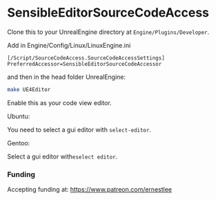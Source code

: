 SensibleEditorSourceCodeAccess
==============================

Clone this to your UnrealEngine directory at `Engine/Plugins/Developer`.

Add in Engine/Config/Linux/LinuxEngine.ini

```
[/Script/SourceCodeAccess.SourceCodeAccessSettings]
PreferredAccessor=SensibleEditorSourceCodeAccessor
```
and then in the head folder UnrealEngine:

```bash
make UE4Editor
```

Enable this as your code view editor.

Ubuntu:

You need to select a gui editor with `select-editor`.

Gentoo:

Select a gui editor with`eselect editor`.

### Funding

Accepting funding at: https://www.patreon.com/ernestlee
